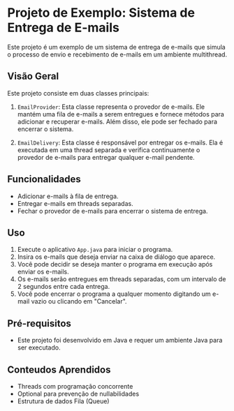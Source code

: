 # Projeto de Exemplo: Sistema de Entrega de E-mails

Este projeto é um exemplo de um sistema de entrega de e-mails que simula o processo de envio e recebimento de e-mails em um ambiente multithread.

## Visão Geral

Este projeto consiste em duas classes principais:

1. `EmailProvider`: Esta classe representa o provedor de e-mails. Ele mantém uma fila de e-mails a serem entregues e fornece métodos para adicionar e recuperar e-mails. Além disso, ele pode ser fechado para encerrar o sistema.

2. `EmailDelivery`: Esta classe é responsável por entregar os e-mails. Ela é executada em uma thread separada e verifica continuamente o provedor de e-mails para entregar qualquer e-mail pendente.

## Funcionalidades

- Adicionar e-mails à fila de entrega.
- Entregar e-mails em threads separadas.
- Fechar o provedor de e-mails para encerrar o sistema de entrega.

## Uso

1. Execute o aplicativo `App.java` para iniciar o programa.
2. Insira os e-mails que deseja enviar na caixa de diálogo que aparece.
3. Você pode decidir se deseja manter o programa em execução após enviar os e-mails.
4. Os e-mails serão entregues em threads separadas, com um intervalo de 2 segundos entre cada entrega.
5. Você pode encerrar o programa a qualquer momento digitando um e-mail vazio ou clicando em "Cancelar".

## Pré-requisitos

- Este projeto foi desenvolvido em Java e requer um ambiente Java para ser executado.

## Conteudos Aprendidos
- Threads com programação concorrente
- Optional para prevenção de nullabilidades
- Estrutura de dados Fila (Queue)


